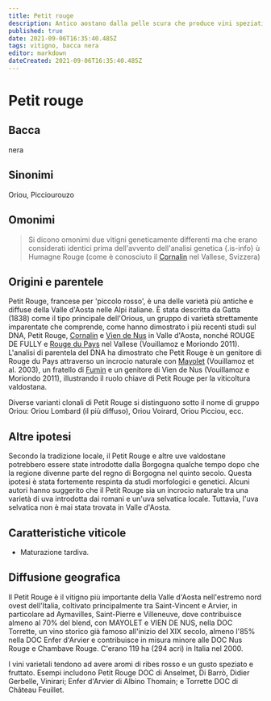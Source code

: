 ```yaml
---
title: Petit rouge
description: Antico aostano dalla pelle scura che produce vini speziati e dal sapore di ribes rosso.
published: true
date: 2021-09-06T16:35:40.485Z
tags: vitigno, bacca nera
editor: markdown
dateCreated: 2021-09-06T16:35:40.485Z
---
```


# Petit rouge

## Bacca
nera

## Sinonimi
Oriou, Picciourouzo
## Omonimi
> Si dicono omonimi due vitigni geneticamente differenti ma che erano considerati identici prima dell'avvento dell'analisi genetica
{.is-info}
ù
Humagne Rouge  (come è conosciuto il [Cornalin](/vitigni/Italia/bacca-nera/cornalin) nel Vallese, Svizzera)

## Origini e parentele

Petit Rouge, francese per 'piccolo rosso', è una delle varietà più antiche e diffuse della Valle d'Aosta nelle Alpi italiane. È stata descritta da Gatta (1838) come il tipo principale dell'Orious, un gruppo di varietà strettamente imparentate che comprende, come hanno dimostrato i più recenti studi sul DNA, Petit Rouge, [Cornalin](/vitigni/Italia/bacca-nera/cornalin) e [Vien de Nus](/vitigni/Italia/bacca-nera/vien-de-nus) in Valle d'Aosta, nonché ROUGE DE FULLY e [Rouge du Pays](/vitigni/Svizzera/bacca-nera/rouge-du-pays) nel Vallese (Vouillamoz e Moriondo 2011). L'analisi di parentela del DNA ha dimostrato che Petit Rouge è un genitore di Rouge du Pays attraverso un incrocio naturale con [Mayolet](/vitigni/Italia/bacca-nera/mayolet) (Vouillamoz et al. 2003), un fratello di [Fumin](/vitigni/Italia/bacca-nera/fumin) e un genitore di Vien de Nus (Vouillamoz e Moriondo 2011), illustrando il ruolo chiave di Petit Rouge per la viticoltura valdostana.

Diverse varianti clonali di Petit Rouge si distinguono sotto il nome di gruppo Oriou: Oriou Lombard (il più diffuso), Oriou Voirard, Oriou Picciou, ecc.

## Altre ipotesi

Secondo la tradizione locale, il Petit Rouge e altre uve valdostane potrebbero essere state introdotte dalla Borgogna qualche tempo dopo che la regione divenne parte del regno di Borgogna nel quinto secolo. Questa ipotesi è stata fortemente respinta da studi morfologici e genetici. Alcuni autori hanno suggerito che il Petit Rouge sia un incrocio naturale tra una varietà di uva introdotta dai romani e un'uva selvatica locale. Tuttavia, l'uva selvatica non è mai stata trovata in Valle d'Aosta.

## Caratteristiche viticole

- Maturazione tardiva.

## Diffusione geografica

Il Petit Rouge è il vitigno più importante della Valle d'Aosta nell'estremo nord ovest dell'Italia, coltivato principalmente tra Saint-Vincent e Arvier, in particolare ad Aymavilles, Saint-Pierre e Villeneuve, dove contribuisce almeno al 70% del blend, con MAYOLET e VIEN DE NUS, nella DOC Torrette, un vino storico già famoso all'inizio del XIX secolo, almeno l'85% nella DOC Enfer d'Arvier e contribuisce in misura minore alle DOC Nus Rouge e Chambave Rouge. C'erano 119 ha (294 acri) in Italia nel 2000.

I vini varietali tendono ad avere aromi di ribes rosso e un gusto speziato e fruttato. Esempi includono Petit Rouge DOC di Anselmet, Di Barrò, Didier Gerbelle, Vinirari; Enfer d'Arvier di Albino Thomain; e Torrette DOC di Château Feuillet.
